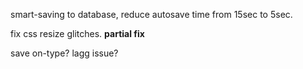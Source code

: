 smart-saving to database, reduce autosave time from 15sec to 5sec.

fix css resize glitches. **partial fix**

save on-type? lagg issue?
